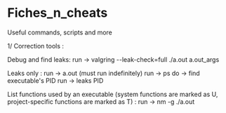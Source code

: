 # Fiches_n_cheats
Useful commands, scripts and more

1/ Correction tools :

Debug and find leaks:
run -> valgring --leak-check=full ./a.out a.out_args
 
Leaks only :
run -> a.out (must run indefinitely)
run -> ps
   do -> find executable's PID
run -> leaks PID

List functions used by an executable (system functions are marked as U, project-specific functions are marked as T) :
run -> nm -g ./a.out
